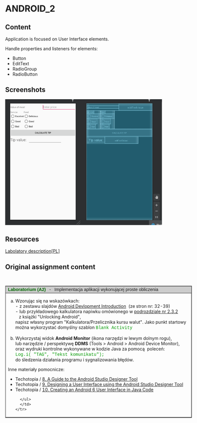 # ANDROID_2
## Content
Application is focused on User Interface elements. 

Handle properties and listeners for elements:
* Button
* EditText
* RadioGroup
* RadioButton

## Screenshots
![](./Readme/main.png)
<!-- ![](./Readme/default) -->

## Resources
[Labolatory description[PL]](http://marek.piasecki.staff.iiar.pwr.wroc.pl/dydaktyka/pam-asi/laboratorium.html#ANDROID_2)

## Original assignment content


&nbsp; <span style="font-weight: bold;"><a name="ANDROID_2"></a></span>
<table style="text-align: left; width: 600px;" border="1" cellpadding="10" cellspacing="0">

  <tbody>
    <tr style="font-family: Arial;">
      <td style="background-color: rgb(204, 204, 204);"><span style="font-weight: bold; color: rgb(0, 102, 0);">Laboratorium (A2)</span>
&nbsp;
-&nbsp;&nbsp;
Implementacja aplikacji wykonującej proste obliczenia<span style="font-weight: bold;"></span></td>
    </tr>
    <tr>
      <td>
      <ol style="list-style-type: lower-alpha;">
        <li>Wzorując się na wskazówkach: <br>
- z zestawu slajdów <a href="http://grail.cba.csuohio.edu/~matos/notes/cis-493/lecture-notes/slides/Android-Chapter01-Intro.pdf">Android
Devlopment Introduction</a>&nbsp; (ze stron nr: 32-39)<br>
- lub przykładowego kalkulatora
napiwku omówionego w <a href="http://marek.piasecki.staff.iiar.pwr.wroc.pl/dydaktyka/pam-asi/L02_AND/readings/Example_ChapterTwo.pdf">podrozdziale
nr 2.3.2</a><br>
&nbsp;&nbsp; z
książki "Unlocking Android",<br>
napisz własny program
"Kalkulatora/Przelicznika kursu walut". Jako punkt startowy można
wykorzystać domyślny szablon <span style="font-family: Courier New; color: rgb(0, 153, 0);">Blank Activity</span><br>
          <br>
        </li>
        <li>Wykorzystaj widok <span style="font-weight: bold;">Android
Monitor</span> (ikona narzędzi w lewym dolnym rogu),<br>
lub narzędzie / perspektywę <span style="font-weight: bold;">DDMS</span>
(Tools &gt; Android &gt; Android Device Monitor),<br>
oraz wydruki kontrolne
wykonywane w kodzie Java za pomocą&nbsp; poleceń:<br>
          <span style="font-family: Courier New; color: rgb(0, 153, 0);">Log.i(
"TAG",
"Tekst komunikatu");</span><br style="color: rgb(0, 102, 0);">
do śledzenia działania programu i sygnalizowania błędów.</li>
      </ol>
Inne materiały pomocnicze:<br>
      <ul>
        <li>Techotopia / <a href="https://www.techotopia.com/index.php/A_Guide_to_the_Android_Studio_Designer_Tool_-_Android_6">8.
A Guide to the Android Studio Designer Tool</a></li>
        <li>Techotopia / <a href="https://www.techotopia.com/index.php/Designing_a_User_Interface_using_the_Android_Studio_Designer_Tool_-_Android_6">9.
Designing a User Interface using the Android Studio Designer Tool</a></li>
        <li>Techotopia / <a href="https://www.techotopia.com/index.php/Creating_an_Android_6_User_Interface_in_Java_Code">10.
Creating an Android 6 User Interface in Java Code</a></li>
        
      </ul>
      </td>
    </tr>
  </tbody>
</table>






